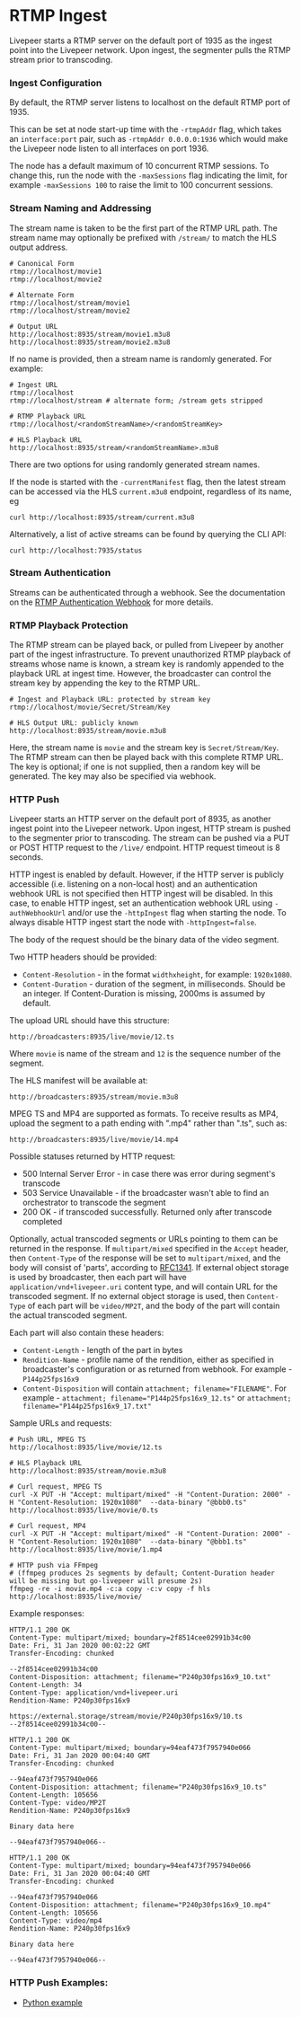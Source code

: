 # RTMP Ingest

Livepeer starts a RTMP server on the default port of 1935 as the ingest point
into the Livepeer network. Upon ingest, the segmenter pulls the RTMP stream
prior to transcoding.

### Ingest Configuration

By default, the RTMP server listens to localhost on the default RTMP port of 1935.

This can be set at node start-up time with the `-rtmpAddr` flag, which takes an
`interface:port` pair, such as `-rtmpAddr 0.0.0.0:1936` which would make the
Livepeer node listen to all interfaces on port 1936.

The node has a default maximum of 10 concurrent RTMP sessions. To change this, run the node with the `-maxSessions` flag indicating the limit, for example `-maxSessions 100` to raise the limit to 100 concurrent sessions.

### Stream Naming and Addressing

The stream name is taken to be the first part of the RTMP URL path. The stream name may optionally be prefixed with `/stream/` to match the HLS output address.

```
# Canonical Form
rtmp://localhost/movie1
rtmp://localhost/movie2

# Alternate Form
rtmp://localhost/stream/movie1
rtmp://localhost/stream/movie2

# Output URL
http://localhost:8935/stream/movie1.m3u8
http://localhost:8935/stream/movie2.m3u8
```

If no name is provided, then a stream name is randomly generated. For example:

```
# Ingest URL
rtmp://localhost
rtmp://localhost/stream # alternate form; /stream gets stripped

# RTMP Playback URL
rtmp://localhost/<randomStreamName>/<randomStreamKey>

# HLS Playback URL
http://localhost:8935/stream/<randomStreamName>.m3u8
```

There are two options for using randomly generated stream names.

If the node is started with the `-currentManifest` flag, then the latest stream can be
accessed via the HLS `current.m3u8` endpoint, regardless of its name, eg

`curl http://localhost:8935/stream/current.m3u8`

Alternatively, a list of active streams can be found by querying the CLI API:

`curl http://localhost:7935/status`


### Stream Authentication

Streams can be authenticated through a webhook. See the documentation on the
[RTMP Authentication Webhook](rtmpwebhookauth.md) for more details.

### RTMP Playback Protection

The RTMP stream can be played back, or pulled from Livepeer by another part of
the ingest infrastructure. To prevent unauthorized RTMP playback of streams
whose name is known, a stream key is randomly appended to the playback URL at
ingest time. However, the broadcaster can control the stream key by
appending the key to the RTMP URL.


```
# Ingest and Playback URL: protected by stream key
rtmp://localhost/movie/Secret/Stream/Key

# HLS Output URL: publicly known
http://localhost:8935/stream/movie.m3u8
```

Here, the stream name is `movie` and the stream key is `Secret/Stream/Key`.
The RTMP stream can then be played back with this complete RTMP URL. The key is
optional; if one is not supplied, then a random key will be generated. The key
may also be specified via webhook.

### HTTP Push

Livepeer starts an HTTP server on the default port of 8935, as another ingest point
into the Livepeer network. Upon ingest, HTTP stream is pushed to the segmenter
prior to transcoding. The stream can be pushed via a PUT or POST HTTP request to the
`/live/` endpoint. HTTP request timeout is 8 seconds.

HTTP ingest is enabled by default. However, if the HTTP server is publicly accessible (i.e. listening on a non-local host) and an authentication webhook URL is not specified then HTTP ingest will be disabled. In this case, to enable HTTP ingest, set an authentication webhook URL using `-authWebhookUrl` and/or use the `-httpIngest` flag when starting the node. To always disable HTTP ingest start the node with `-httpIngest=false`.

The body of the request should be the binary data of the video segment.

Two HTTP headers should be provided:
  * `Content-Resolution` - in the format `widthxheight`, for example: `1920x1080`.
  * `Content-Duration` - duration of the segment, in milliseconds. Should be an integer.
    If Content-Duration is missing, 2000ms is assumed by default.

The upload URL should have this structure:

```
http://broadcasters:8935/live/movie/12.ts
```

Where `movie` is name of the stream and `12` is the sequence number of the segment.

The HLS manifest will be available at:

```
http://broadcasters:8935/stream/movie.m3u8
```

MPEG TS and MP4 are supported as formats. To receive results as MP4, upload the
segment to a path ending with ".mp4" rather than ".ts", such as:

```
http://broadcasters:8935/live/movie/14.mp4
```

Possible statuses returned by HTTP request:
- 500 Internal Server Error - in case there was error during segment's transcode
- 503 Service Unavailable - if the broadcaster wasn't able to find an orchestrator to transcode the segment
- 200 OK - if transcoded successfully. Returned only after transcode completed 

Optionally, actual transcoded segments or URLs pointing to them can be returned in the response.
If `multipart/mixed` specified in the `Accept` header, then `Content-Type` of the response will be set to `multipart/mixed`, and the body will consist of 'parts', according to [RFC1341](https://www.w3.org/Protocols/rfc1341/7_2_Multipart.html). If external object storage is used by broadcaster, then each part will have `application/vnd+livepeer.uri` content type, and will contain URL for the transcoded segment. If no external object storage is used, then `Content-Type` of each part will be `video/MP2T`, and the body of the part will contain the actual transcoded segment.

Each part will also contain these headers:
- `Content-Length` - length of the part in bytes
- `Rendition-Name` - profile name of the rendition, either as specified in broadcaster's configuration or as returned from webhook. For example - `P144p25fps16x9`
- `Content-Disposition` will contain `attachment; filename="FILENAME"`. For example - `attachment; filename="P144p25fps16x9_12.ts"` or `attachment; filename="P144p25fps16x9_17.txt"`




Sample URLs and requests:

```
# Push URL, MPEG TS
http://localhost:8935/live/movie/12.ts

# HLS Playback URL
http://localhost:8935/stream/movie.m3u8

# Curl request, MPEG TS
curl -X PUT -H "Accept: multipart/mixed" -H "Content-Duration: 2000" -H "Content-Resolution: 1920x1080"  --data-binary "@bbb0.ts" http://localhost:8935/live/movie/0.ts

# Curl request, MP4
curl -X PUT -H "Accept: multipart/mixed" -H "Content-Duration: 2000" -H "Content-Resolution: 1920x1080"  --data-binary "@bbb1.ts" http://localhost:8935/live/movie/1.mp4

# HTTP push via FFmpeg
# (ffmpeg produces 2s segments by default; Content-Duration header will be missing but go-livepeer will presume 2s)
ffmpeg -re -i movie.mp4 -c:a copy -c:v copy -f hls http://localhost:8935/live/movie/
```

Example responses:

```
HTTP/1.1 200 OK
Content-Type: multipart/mixed; boundary=2f8514cee02991b34c00
Date: Fri, 31 Jan 2020 00:02:22 GMT
Transfer-Encoding: chunked

--2f8514cee02991b34c00
Content-Disposition: attachment; filename="P240p30fps16x9_10.txt"
Content-Length: 34
Content-Type: application/vnd+livepeer.uri
Rendition-Name: P240p30fps16x9

https://external.storage/stream/movie/P240p30fps16x9/10.ts
--2f8514cee02991b34c00--
```

```
HTTP/1.1 200 OK
Content-Type: multipart/mixed; boundary=94eaf473f7957940e066
Date: Fri, 31 Jan 2020 00:04:40 GMT
Transfer-Encoding: chunked

--94eaf473f7957940e066
Content-Disposition: attachment; filename="P240p30fps16x9_10.ts"
Content-Length: 105656
Content-Type: video/MP2T
Rendition-Name: P240p30fps16x9

Binary data here

--94eaf473f7957940e066--

```

```
HTTP/1.1 200 OK
Content-Type: multipart/mixed; boundary=94eaf473f7957940e066
Date: Fri, 31 Jan 2020 00:04:40 GMT
Transfer-Encoding: chunked

--94eaf473f7957940e066
Content-Disposition: attachment; filename="P240p30fps16x9_10.mp4"
Content-Length: 105656
Content-Type: video/mp4
Rendition-Name: P240p30fps16x9

Binary data here

--94eaf473f7957940e066--

```

### HTTP Push Examples: 
* [Python example](https://gist.github.com/j0sh/265c33197ce464ff7cd0a26f81be8f78#file-livepeer-multipart-py)
